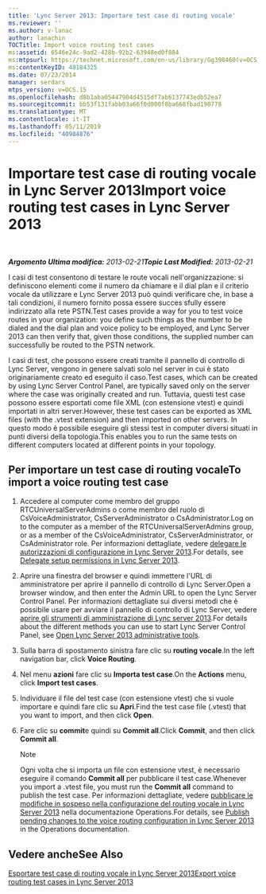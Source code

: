```yaml
---
title: 'Lync Server 2013: Importare test case di routing vocale'
ms.reviewer: ''
ms.author: v-lanac
author: lanachin
TOCTitle: Import voice routing test cases
ms:assetid: 6546e24c-9ad2-428b-92b2-63948ed0f884
ms:mtpsurl: https://technet.microsoft.com/en-us/library/Gg398460(v=OCS.15)
ms:contentKeyID: 48184325
ms.date: 07/23/2014
manager: serdars
mtps_version: v=OCS.15
ms.openlocfilehash: d8b1aba05447904d4515df7ab6137743edb52ea7
ms.sourcegitcommit: bb53f131fabb03a66f0d000f8ba668fbad190778
ms.translationtype: MT
ms.contentlocale: it-IT
ms.lasthandoff: 05/11/2019
ms.locfileid: "40984876"
---
```

<div data-xmlns="http://www.w3.org/1999/xhtml">

<div class="topic" data-xmlns="http://www.w3.org/1999/xhtml" data-msxsl="urn:schemas-microsoft-com:xslt" data-cs="http://msdn.microsoft.com/en-us/">

<div data-asp="http://msdn2.microsoft.com/asp">

# <a name="import-voice-routing-test-cases-in-lync-server-2013"></a><span data-ttu-id="d6990-102">Importare test case di routing vocale in Lync Server 2013</span><span class="sxs-lookup"><span data-stu-id="d6990-102">Import voice routing test cases in Lync Server 2013</span></span>

</div>

<div id="mainSection">

<div id="mainBody">

<span> </span>

<span data-ttu-id="d6990-103">_**Argomento Ultima modifica:** 2013-02-21_</span><span class="sxs-lookup"><span data-stu-id="d6990-103">_**Topic Last Modified:** 2013-02-21_</span></span>

<span data-ttu-id="d6990-104">I casi di test consentono di testare le route vocali nell'organizzazione: si definiscono elementi come il numero da chiamare e il dial plan e il criterio vocale da utilizzare e Lync Server 2013 può quindi verificare che, in base a tali condizioni, il numero fornito possa essere succes sfully essere indirizzato alla rete PSTN.</span><span class="sxs-lookup"><span data-stu-id="d6990-104">Test cases provide a way for you to test voice routes in your organization: you define such things as the number to be dialed and the dial plan and voice policy to be employed, and Lync Server 2013 can then verify that, given those conditions, the supplied number can successfully be routed to the PSTN network.</span></span>

<span data-ttu-id="d6990-105">I casi di test, che possono essere creati tramite il pannello di controllo di Lync Server, vengono in genere salvati solo nel server in cui è stato originariamente creato ed eseguito il caso.</span><span class="sxs-lookup"><span data-stu-id="d6990-105">Test cases, which can be created by using Lync Server Control Panel, are typically saved only on the server where the case was originally created and run.</span></span> <span data-ttu-id="d6990-106">Tuttavia, questi test case possono essere esportati come file XML (con estensione vtest) e quindi importati in altri server.</span><span class="sxs-lookup"><span data-stu-id="d6990-106">However, these test cases can be exported as XML files (with the .vtest extension) and then imported on other servers.</span></span> <span data-ttu-id="d6990-107">In questo modo è possibile eseguire gli stessi test in computer diversi situati in punti diversi della topologia.</span><span class="sxs-lookup"><span data-stu-id="d6990-107">This enables you to run the same tests on different computers located at different points in your topology.</span></span>

<div>

## <a name="to-import-a-voice-routing-test-case"></a><span data-ttu-id="d6990-108">Per importare un test case di routing vocale</span><span class="sxs-lookup"><span data-stu-id="d6990-108">To import a voice routing test case</span></span>

1.  <span data-ttu-id="d6990-109">Accedere al computer come membro del gruppo RTCUniversalServerAdmins o come membro del ruolo di CsVoiceAdministrator, CsServerAdministrator o CsAdministrator.</span><span class="sxs-lookup"><span data-stu-id="d6990-109">Log on to the computer as a member of the RTCUniversalServerAdmins group, or as a member of the CsVoiceAdministrator, CsServerAdministrator, or CsAdministrator role.</span></span> <span data-ttu-id="d6990-110">Per informazioni dettagliate, vedere [delegare le autorizzazioni di configurazione in Lync Server 2013](lync-server-2013-delegate-setup-permissions.md).</span><span class="sxs-lookup"><span data-stu-id="d6990-110">For details, see [Delegate setup permissions in Lync Server 2013](lync-server-2013-delegate-setup-permissions.md).</span></span>

2.  <span data-ttu-id="d6990-111">Aprire una finestra del browser e quindi immettere l'URL di amministratore per aprire il pannello di controllo di Lync Server.</span><span class="sxs-lookup"><span data-stu-id="d6990-111">Open a browser window, and then enter the Admin URL to open the Lync Server Control Panel.</span></span> <span data-ttu-id="d6990-112">Per informazioni dettagliate sui diversi metodi che è possibile usare per avviare il pannello di controllo di Lync Server, vedere [aprire gli strumenti di amministrazione di Lync server 2013](lync-server-2013-open-lync-server-administrative-tools.md).</span><span class="sxs-lookup"><span data-stu-id="d6990-112">For details about the different methods you can use to start Lync Server Control Panel, see [Open Lync Server 2013 administrative tools](lync-server-2013-open-lync-server-administrative-tools.md).</span></span>

3.  <span data-ttu-id="d6990-113">Sulla barra di spostamento sinistra fare clic su **routing vocale**.</span><span class="sxs-lookup"><span data-stu-id="d6990-113">In the left navigation bar, click **Voice Routing**.</span></span>

4.  <span data-ttu-id="d6990-114">Nel menu **azioni** fare clic su **Importa test case**.</span><span class="sxs-lookup"><span data-stu-id="d6990-114">On the **Actions** menu, click **Import test cases**.</span></span>

5.  <span data-ttu-id="d6990-115">Individuare il file del test case (con estensione vtest) che si vuole importare e quindi fare clic su **Apri**.</span><span class="sxs-lookup"><span data-stu-id="d6990-115">Find the test case file (.vtest) that you want to import, and then click **Open**.</span></span>

6.  <span data-ttu-id="d6990-116">Fare clic su **commit**e quindi su **Commit all**.</span><span class="sxs-lookup"><span data-stu-id="d6990-116">Click **Commit**, and then click **Commit all**.</span></span>
    
    <div>
    

    > [!NOTE]  
    > <span data-ttu-id="d6990-117">Ogni volta che si importa un file con estensione vtest, è necessario eseguire il comando <STRONG>Commit all</STRONG> per pubblicare il test case.</span><span class="sxs-lookup"><span data-stu-id="d6990-117">Whenever you import a .vtest file, you must run the <STRONG>Commit all</STRONG> command to publish the test case.</span></span> <span data-ttu-id="d6990-118">Per informazioni dettagliate, vedere <A href="lync-server-2013-publish-pending-changes-to-the-voice-routing-configuration.md">pubblicare le modifiche in sospeso nella configurazione del routing vocale in Lync Server 2013</A> nella documentazione Operations.</span><span class="sxs-lookup"><span data-stu-id="d6990-118">For details, see <A href="lync-server-2013-publish-pending-changes-to-the-voice-routing-configuration.md">Publish pending changes to the voice routing configuration in Lync Server 2013</A> in the Operations documentation.</span></span>

    
    </div>

</div>

<div>

## <a name="see-also"></a><span data-ttu-id="d6990-119">Vedere anche</span><span class="sxs-lookup"><span data-stu-id="d6990-119">See Also</span></span>


[<span data-ttu-id="d6990-120">Esportare test case di routing vocale in Lync Server 2013</span><span class="sxs-lookup"><span data-stu-id="d6990-120">Export voice routing test cases in Lync Server 2013</span></span>](lync-server-2013-export-voice-routing-test-cases.md)  
  

</div>

</div>

<span> </span>

</div>

</div>

</div>

